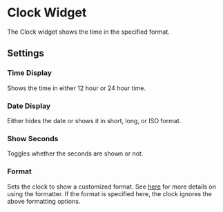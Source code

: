 # Clock Widget

The Clock widget shows the time in the specified format.

## Settings

### Time Display

Shows the time in either 12 hour or 24 hour time.

### Date Display

Either hides the date or shows it in short, long, or ISO format.

### Show Seconds

Toggles whether the seconds are shown or not.

### Format

Sets the clock to show a customized format. See [here](https://github.com/jwr12135/date-form#expressdate-reference) for more details on using the formatter. If the format is specified here, the clock ignores the above formatting options.
